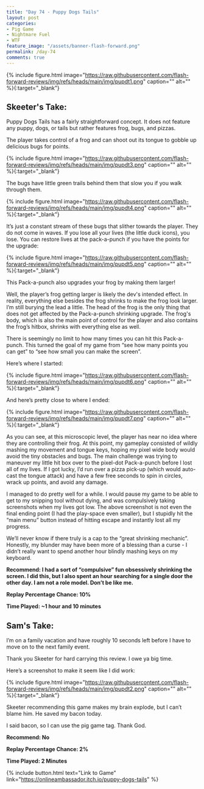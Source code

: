 ```yaml
---
title: "Day 74 - Puppy Dogs Tails"
layout: post
categories:
- Pig Game
- Nightmare Fuel
- WTF
feature_image: "/assets/banner-flash-forward.png"
permalink: /day-74
comments: true
---
```


{% include figure.html image="https://raw.githubusercontent.com/flash-forward-reviews/img/refs/heads/main/img/pupdt1.png" caption="" alt="" %}{:target="_blank"}

## Skeeter's Take:

Puppy Dogs Tails has a fairly straightforward concept. It does not feature any puppy, dogs, or tails but rather features frog, bugs, and pizzas. 

The player takes control of a frog and can shoot out its tongue to gobble up delicious bugs for points. 

{% include figure.html image="https://raw.githubusercontent.com/flash-forward-reviews/img/refs/heads/main/img/pupdt3.png" caption="" alt="" %}{:target="_blank"}

The bugs have little green trails behind them that slow you if you walk through them.

{% include figure.html image="https://raw.githubusercontent.com/flash-forward-reviews/img/refs/heads/main/img/pupdt4.png" caption="" alt="" %}{:target="_blank"}

It’s just a constant stream of these bugs that slither towards the player. They do not come in waves. If you lose all your lives (the little duck icons), you lose. You can restore lives at the pack-a-punch if you have the points for the upgrade: 

{% include figure.html image="https://raw.githubusercontent.com/flash-forward-reviews/img/refs/heads/main/img/pupdt5.png" caption="" alt="" %}{:target="_blank"}

This Pack-a-punch also upgrades your frog by making them larger!

Well, the player’s frog getting larger is likely the dev's intended effect. In reality, everything else besides the frog shrinks to make the frog look larger. 
I’m still burying the lead a little. The head of the frog is the only thing that does not get affected by the Pack-a-punch shrinking upgrade. The frog's body, which is also the main point of control for the player and also contains the frog’s hitbox, shrinks with everything else as well. 

There is seemingly no limit to how many times you can hit this Pack-a-punch. This turned the goal of my game from “see how many points you can get” to “see how small you can make the screen”. 

Here’s where I started: 

{% include figure.html image="https://raw.githubusercontent.com/flash-forward-reviews/img/refs/heads/main/img/pupdt6.png" caption="" alt="" %}{:target="_blank"}

And here’s pretty close to where I ended: 

{% include figure.html image="https://raw.githubusercontent.com/flash-forward-reviews/img/refs/heads/main/img/pupdt7.png" caption="" alt="" %}{:target="_blank"}

As you can see, at this microscopic level, the player has near no idea where they are controlling their frog. At this point, my gameplay consisted of wildly mashing my movement and tongue keys, hoping my pixel wide body would avoid the tiny obstacles and bugs. The main challenge was trying to maneuver my little hit box over to the pixel-dot Pack-a-punch before I lost all of my lives. If I got lucky, I’d run over a pizza pick-up (which would auto-cast the tongue attack) and have a few free seconds to spin in circles, wrack up points, and avoid any damage. 

I managed to do pretty well for a while. I would pause my game to be able to get to my snipping tool without dying, and was compulsively taking screenshots when my lives got low. The above screenshot is not even the final ending point (I had the play-space even smaller), but I stupidly hit the “main menu” button instead of hitting escape and instantly lost all my progress.

We’ll never know if there truly is a cap to the “great shrinking mechanic”. Honestly, my blunder may have been more of a blessing than a curse - I didn’t really want to spend another hour blindly mashing keys on my keyboard. 

**Recommend:  I had a sort of “compulsive” fun obsessively shrinking the screen. I did this, but I also spent an hour searching for a single door the other day. I am not a role model. Don’t be like me.**

**Replay Percentage Chance: 10%**

**Time Played: ~1 hour and 10 minutes**

## Sam's Take:

I’m on a family vacation and have roughly 10 seconds left before I have to move on to the next family event.

Thank you Skeeter for hard carrying this review. I owe ya big time.

Here’s a screenshot to make it seem like I did work:

{% include figure.html image="https://raw.githubusercontent.com/flash-forward-reviews/img/refs/heads/main/img/pupdt2.png" caption="" alt="" %}{:target="_blank"}

Skeeter recommending this game makes my brain explode, but I can’t blame him. He saved my bacon today.

I said bacon, so I can use the pig game tag. Thank God.

**Recommend: No** 

**Replay Percentage Chance: 2%**

**Time Played: 2 Minutes** 

{% include button.html text="Link to Game" link="https://onlineambassador.itch.io/puppy-dogs-tails" %}